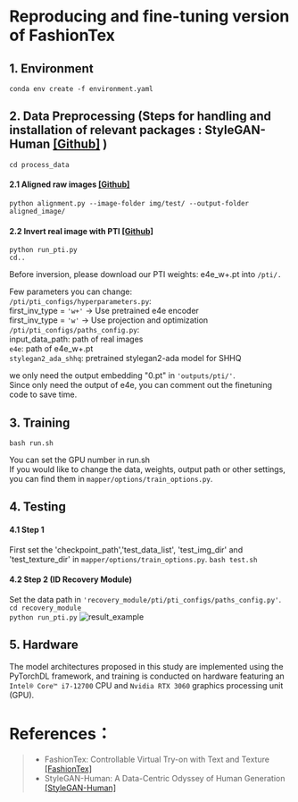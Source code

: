 # Reproducing and fine-tuning version of FashionTex

## 1. Environment
```conda env create -f environment.yaml  ```

## 2. Data Preprocessing (Steps for handling and installation of relevant packages : StyleGAN-Human [[Github]](https://github.com/stylegan-human/StyleGAN-Human) )  
```cd process_data  ```

#### 2.1 Aligned raw images [[Github]](https://github.com/stylegan-human/StyleGAN-Human/tree/main#aligned-raw-images)  
```python alignment.py --image-folder img/test/ --output-folder aligned_image/  ```

#### 2.2 Invert real image with PTI [[Github]](https://github.com/stylegan-human/StyleGAN-Human/tree/main?tab=readme-ov-file#invert-real-image-with-pti)  
```python run_pti.py```  
```cd..```

Before inversion, please download our PTI weights: e4e_w+.pt into ```/pti/.```  

Few parameters you can change:  
```/pti/pti_configs/hyperparameters.py```:  
first_inv_type = ```'w+'``` -> Use pretrained e4e encoder  
first_inv_type = ```'w'``` -> Use projection and optimization  
```/pti/pti_configs/paths_config.py```:  
input_data_path: path of real images  
```e4e```: path of e4e_w+.pt  
```stylegan2_ada_shhq```: pretrained stylegan2-ada model for SHHQ  

we only need the output embedding "0.pt" in ```'outputs/pti/'```.  
Since only need the output of e4e, you can comment out the finetuning code to save time.  

## 3. Training
```bash run.sh```  
 
You can set the GPU number in run.sh  
If you would like to change the data, weights, output path or other settings,   
you can find them in ```mapper/options/train_options.py```.  
 

## 4. Testing  

#### 4.1 Step 1  
First set the 'checkpoint_path','test_data_list', 'test_img_dir' and 'test_texture_dir' in ```mapper/options/train_options.py```. 
```bash test.sh```  

#### 4.2 Step  2 (ID Recovery Module)  
Set the data path in ```'recovery_module/pti/pti_configs/paths_config.py'```.  
```cd recovery_module```  
```python run_pti.py``` 
![result_example](./result/Img_1.png)

## 5. Hardware
The model architectures proposed in this study are implemented using the PyTorchDL framework, and training is conducted on hardware featuring an ```Intel® Core™ i7-12700``` CPU and ```Nvidia RTX 3060``` graphics processing unit (GPU).

# References： 
> * FashionTex: Controllable Virtual Try-on with Text and Texture  
>[[FashionTex]](https://github.com/picksh/FashionTex)  
> * StyleGAN-Human: A Data-Centric Odyssey of Human Generation  
>[[StyleGAN-Human]](https://github.com/stylegan-human/StyleGAN-Human)

